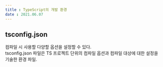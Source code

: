 ```yaml
---
title : TypeScript의 개발 환경  
date : 2021.06.07
---
```


## tsconfig.json
컴파일 시 사용할 다양할 옵션을 설정할 수 있다.  
tsconfig.json 파일은 TS 프로젝트 단위의 컴파일 옵션과 컴파일 대상에 대한 설정을 기술한 환경 파일.  


